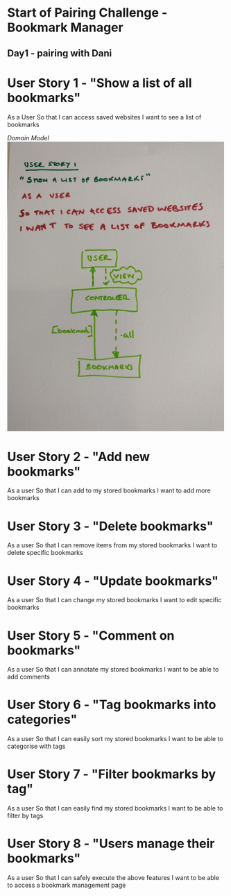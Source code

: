 # Start of Pairing Challenge - Bookmark Manager

## Day1 - pairing with Dani

User Story 1 - "Show a list of all bookmarks"
=============================================

As a User
So that I can access saved websites
I want to see a list of bookmarks

*Domain Model*  
![Domain Model for User Story1](https://github.com/Whatapalaver/bookmark_manager/blob/master/images/User_story_1.jpg)

User Story 2 - "Add new bookmarks"
===================================
As a user
So that I can add to my stored bookmarks
I want to add more bookmarks

User Story 3 - "Delete bookmarks"
===================================
As a user
So that I can remove items from my stored bookmarks
I want to delete specific bookmarks

User Story 4 - "Update bookmarks"
===================================
As a user
So that I can change my stored bookmarks
I want to edit specific bookmarks

User Story 5 - "Comment on bookmarks"
===================================
As a user
So that I can annotate my stored bookmarks
I want to be able to add comments

User Story 6 - "Tag bookmarks into categories"
===================================
As a user
So that I can easily sort my stored bookmarks
I want to be able to categorise with tags

User Story 7 - "Filter bookmarks by tag"
===================================
As a user
So that I can easily find my stored bookmarks
I want to be able to filter by tags

User Story 8 - "Users manage their bookmarks"
===================================
As a user
So that I can safely execute the above features
I want to be able to access a bookmark management page

